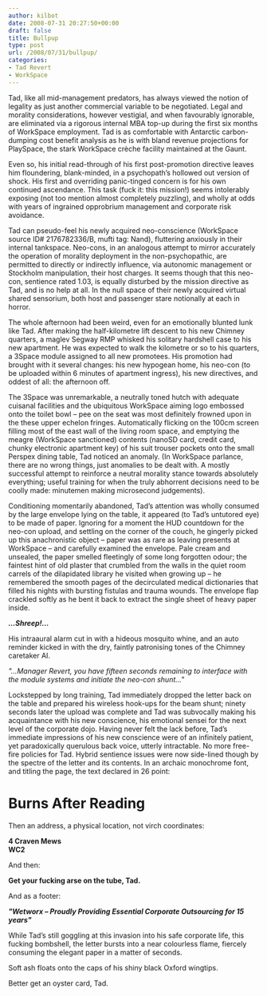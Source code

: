 ```yaml
---
author: kilbot
date: 2008-07-31 20:27:50+00:00
draft: false
title: Bullpup
type: post
url: /2008/07/31/bullpup/
categories:
- Tad Revert
- WorkSpace
---
```


Tad, like all mid-management predators, has always viewed the notion of legality as just another commercial variable to be negotiated. Legal and morality considerations, however vestigial, and when favourably ignorable, are eliminated via a rigorous internal MBA top-up during the first six months of WorkSpace employment. Tad is as comfortable with Antarctic carbon-dumping cost benefit analysis as he is with bland revenue projections for PlaySpace, the stark WorkSpace crèche facility maintained at the Gaunt.

Even so, his initial read-through of his first post-promotion directive leaves him floundering, blank-minded, in a psychopath’s hollowed out version of shock. His first and overriding panic-tinged concern is for his own continued ascendance. This task (fuck it: this mission!) seems intolerably exposing (not too mention almost completely puzzling), and wholly at odds with years of ingrained opprobrium management and corporate risk avoidance.

Tad can pseudo-feel his newly acquired neo-conscience (WorkSpace source ID# 2176782336/B, mufti tag: Nand), fluttering anxiously in their internal tankspace. Neo-cons, in an analogous attempt to mirror accurately the operation of morality deployment in the non-psychopathic, are permitted to directly or indirectly influence, via autonomic management or Stockholm manipulation, their host charges. It seems though that this neo-con, sentience rated 1.03, is equally disturbed by the mission directive as Tad, and is no help at all. In the null space of their newly acquired virtual shared sensorium, both host and passenger stare notionally at each in horror.

The whole afternoon had been weird, even for an emotionally blunted lunk like Tad. After making the half-kilometre lift descent to his new Chimney quarters, a maglev Segway RMP whisked his solitary hardshell case to his new apartment. He was expected to walk the kilometre or so to his quarters, a 3Space module assigned to all new promotees. His promotion had brought with it several changes: his new hypogean home, his neo-con (to be uploaded within 6 minutes of apartment ingress), his new directives, and oddest of all: the afternoon off.

The 3Space was unremarkable, a neutrally toned hutch with adequate cuisanal facilities and the ubiquitous WorkSpace aiming logo embossed onto the toilet bowl – pee on the seat was most definitely frowned upon in the these upper echelon fringes. Automatically flicking on the 100cm screen filling most of the east wall of the living room space, and emptying the meagre (WorkSpace sanctioned) contents (nanoSD card, credit card, chunky electronic apartment key) of his suit trouser pockets onto the small Perspex dining table, Tad noticed an anomaly. (In WorkSpace parlance, there are no wrong things, just anomalies to be dealt with. A mostly successful attempt to reinforce a neutral morality stance towards absolutely everything; useful training for when the truly abhorrent decisions need to be coolly made: minutemen making microsecond judgements).

Conditioning momentarily abandoned, Tad’s attention was wholly consumed by the large envelope lying on the table, it appeared (to Tad’s untutored eye) to be made of paper. Ignoring for a moment the HUD countdown for the neo-con upload, and settling on the corner of the couch, he gingerly picked up this anachronistic object – paper was as rare as leaving presents at WorkSpace – and carefully examined the envelope. Pale cream and unsealed, the paper smelled fleetingly of some long forgotten odour; the faintest hint of old plaster that crumbled from the walls in the quiet room carrels of the dilapidated library he visited when growing up – he remembered the smooth pages of the decirculated medical dictionaries that filled his nights with bursting fistulas and trauma wounds. The envelope flap crackled softly as he bent it back to extract the single sheet of heavy paper inside.

***…Shreep!…***

His intraaural alarm cut in with a hideous mosquito whine, and an auto reminder kicked in with the dry, faintly patronising tones of the Chimney caretaker AI.

_"…Manager Revert, you have fifteen seconds remaining to interface with the module systems and initiate the neo-con shunt…"_

Lockstepped by long training, Tad immediately dropped the letter back on the table and prepared his wireless hook-ups for the beam shunt; ninety seconds later the upload was complete and Tad was subvocally making his acquaintance with his new conscience, his emotional sensei for the next level of the corporate dojo. Having never felt the lack before, Tad’s immediate impressions of his new conscience were of an infinitely patient, yet paradoxically querulous back voice, utterly intractable. No more free-fire policies for Tad. Hybrid sentience issues were now side-lined though by the spectre of the letter and its contents. In an archaic monochrome font, and titling the page, the text declared in 26 point:

# Burns After Reading

Then an address, a physical location, not virch coordinates:

**4 Craven Mews\
WC2**

And then:

**Get your fucking arse on the tube, Tad.**

And as a footer:

**_"Wetworx – Proudly Providing Essential Corporate Outsourcing for 15 years"_**

While Tad’s still goggling at this invasion into his safe corporate life, this fucking bombshell, the letter bursts into a near colourless flame, fiercely consuming the elegant paper in a matter of seconds.

Soft ash floats onto the caps of his shiny black Oxford wingtips.

Better get an oyster card, Tad.
